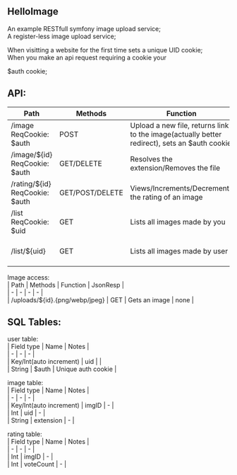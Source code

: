 HelloImage
-------------

An example RESTfull symfony image upload service;       
A register-less image upload service;        

When visitting a website for the first time sets a unique UID cookie;       
When you make an api request requiring a cookie your       

$auth cookie;

## API:       
| Path | Methods | Function | JsonResp |       
| - | - | - | - |       
| /image ReqCookie: $auth | POST | Upload a new file, returns link to the image(actually better redirect), sets an $auth cookie | none |       
| /image/${id} ReqCookie: $auth | GET/DELETE | Resolves the extension/Removes the file | { 'ext': '{.png/.webp/.jpeg}, 'uid': number  }  |       
| /rating/${id} ReqCookie: $auth | GET/POST/DELETE | Views/Increments/Decrements the rating of an image | { 'rating': number } / none / none |       
| /list ReqCookie: $uid | GET | Lists all images made by you | { [ 'imgs': {'imgID': number, 'url': string }, 'imgs'(...) ] } |       
| /list/${uid} | GET | Lists all images made by user | { [ 'imgs': {'imgID': number, 'url': string }, 'imgs'(...) ] } |       

Image access:       
| Path | Methods | Function | JsonResp |       
| - | - | - | - |       
| /uploads/${id}.{png/webp/jpeg} | GET | Gets an image | none |       

## SQL Tables:       

user table:       
| Field type | Name | Notes |       
| - | - | - |       
| Key/Int(auto increment) | uid | |       
| String | $auth | Unique auth cookie |       

image table:       
| Field type | Name | Notes |      
| - | - | - |       
| Key/Int(auto increment) | imgID | - |       
| Int | uid | - |       
| String | extension | - |       

rating table:       
| Field type | Name | Notes |       
| - | - | - |       
| Int | imgID | - |       
| Int | voteCount | - |       

